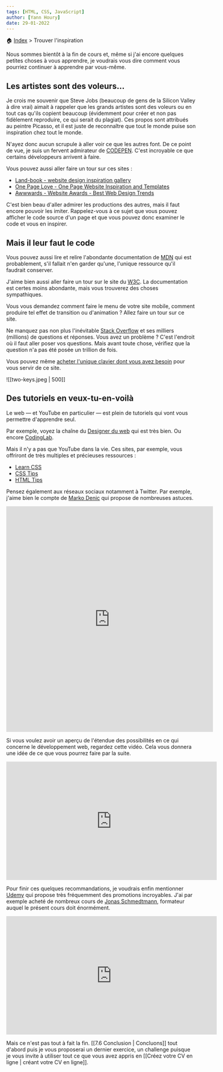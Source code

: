 ```yaml
---
tags: [HTML, CSS, JavaScript]
author: [Yann Houry]
date: 29-01-2022
---
```


🏠 [Index](https://github.com/YannHY/html-css-js/blob/main/index.md) > Trouver l'inspiration

Nous sommes bientôt à la fin de cours et, même si j'ai encore quelques petites choses à vous apprendre, je voudrais vous dire comment vous pourriez continuer à apprendre par vous-même.

## Les artistes sont des voleurs...
Je crois me souvenir que Steve Jobs (beaucoup de gens de la Silicon Valley à dire vrai) aimait à rappeler que les grands artistes sont des voleurs ou en tout cas qu'ils copient beaucoup (évidemment pour créer et non pas fidèlement reproduire, ce qui serait du plagiat). Ces propos sont attribués au peintre Picasso, et il est juste de reconnaître que tout le monde puise son inspiration chez tout le monde.

N'ayez donc aucun scrupule à aller voir ce que les autres font. De ce point de vue, je suis un fervent admirateur de [CODEPEN](https://codepen.io). C'est incroyable ce que certains développeurs arrivent à faire.

Vous pouvez aussi aller faire un tour sur ces sites :

- [Land-book - website design inspiration gallery](https://land-book.com/)
- [One Page Love - One Page Website Inspiration and Templates](https://onepagelove.com/)
- [Awwwards - Website Awards - Best Web Design Trends](https://www.awwwards.com/)

C'est bien beau d'aller admirer les productions des autres, mais il faut encore pouvoir les imiter. Rappelez-vous à ce sujet que vous pouvez afficher le code source d'un page et que vous pouvez donc examiner le code et vous en inspirer.

## Mais il leur faut le code
Vous pouvez aussi lire et relire l'abondante documentation de [MDN](https://developer.mozilla.org/fr/docs/Learn) qui est probablement, s'il fallait n'en garder qu'une, l'unique ressource qu'il faudrait conserver.

J'aime bien aussi aller faire un tour sur le site du [W3C](https://www.w3schools.com/html/default.asp). La documentation est certes moins abondante, mais vous trouverez des choses sympathiques.

Vous vous demandez comment faire le menu de votre site mobile, comment produire tel effet de transition ou d'animation ? Allez faire un tour sur ce site.

Ne manquez pas non plus l'inévitable [Stack Overflow](https://stackoverflow.com/) et ses milliers (millions) de questions et réponses. Vous avez un problème ? C'est l'endroit où il faut aller poser vos questions. Mais avant toute chose, vérifiez que la question n'a pas été posée un trillion de fois.

Vous pouvez même [acheter l'unique clavier dont vous avez besoin](https://stackoverflow.blog/2021/03/31/the-key-copy-paste/) pour vous servir de ce site.

![[two-keys.jpeg | 500]]

## Des tutoriels en veux-tu-en-voilà
Le web — et YouTube en particulier — est plein de tutoriels qui vont vous permettre d'apprendre seul.

Par exemple, voyez la chaîne du [Designer du web](https://www.youtube.com/channel/UCMFbNXUkjSUJ6WC20tGTzJg) qui est très bien. Ou encore [CodingLab](https://www.youtube.com/channel/UCBlr2jG1onljL-gUy9bbhJw).

Mais il n'y a pas que YouTube dans la vie. Ces sites, par exemple, vous offriront de très multiples et précieuses ressources :

- [Learn CSS](https://web.dev/learn/css/)
- [CSS Tips](https://markodenic.com/css-tips/)
- [HTML Tips](https://markodenic.com/html-tips/)

Pensez également aux réseaux sociaux notamment à Twitter. Par exemple, j'aime bien le compte de [Marko Denic](https://twitter.com/denicmarko) qui propose de nombreuses astuces.

<iframe border=0 frameborder=0 height=600 width=550   
 src="https://twitframe.com/show?url=https://twitter.com/denicmarko/status/1453316201304707077?s=12"></iframe>

Si vous voulez avoir un aperçu de l'étendue des possibilités en ce qui concerne le développement web, regardez cette vidéo. Cela vous donnera une idée de ce que vous pourrez faire par la suite.

<iframe width="560" height="315" src="https://www.youtube.com/embed/EqzUcMzfV1w" title="YouTube video player" frameborder="0" allow="accelerometer; autoplay; clipboard-write; encrypted-media; gyroscope; picture-in-picture" allowfullscreen></iframe>

Pour finir ces quelques recommandations, je voudrais enfin mentionner [Udemy](https://www.udemy.com/fr/) qui propose très fréquemment des promotions incroyables. J'ai par exemple acheté de nombreux cours de [Jonas Schmedtmann](https://www.udemy.com/user/jonasschmedtmann/), formateur auquel le présent cours doit énormément.

<iframe width="560" height="315" src="https://www.youtube.com/embed/e6UImq0YH_I" title="YouTube video player" frameborder="0" allow="accelerometer; autoplay; clipboard-write; encrypted-media; gyroscope; picture-in-picture" allowfullscreen></iframe>

Mais ce n'est pas tout à fait la fin. [[7.6 Conclusion | Concluons]] tout d'abord puis je vous proposerai un dernier exercice, un challenge puisque je vous invite à utiliser tout ce que vous avez appris en [[Créez votre CV en ligne | créant votre CV en ligne]].

